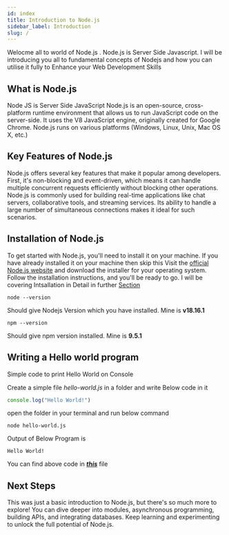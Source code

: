 ```yaml
---
id: index
title: Introduction to Node.js
sidebar_label: Introduction
slug: /
---
```

Welocme all to world of Node.js . Node.js is Server Side Javascript.
I will be introducing you all to fundamental concepts of Nodejs and how you can utilise it fully to Enhance your Web Development Skills 
## What is Node.js 
Node JS is Server Side JavaScript 
Node.js is an open-source, cross-platform runtime environment that allows us to run JavaScript code on the server-side. It uses the V8 JavaScript engine, originally created for Google Chrome.
Node.js runs on various platforms (Windows, Linux, Unix, Mac OS X, etc.)


## Key Features of Node.js
Node.js offers several key features that make it popular among developers. First, it's non-blocking and event-driven, which means it can handle multiple concurrent requests efficiently without blocking other operations.
Node.js is commonly used for building real-time applications like chat servers, collaborative tools, and streaming services. Its ability to handle a large number of simultaneous connections makes it ideal for such scenarios.

## Installation of Node.js
To get started with Node.js, you'll need to install it on your machine. If you have already installed it on your machine then skip this
Visit the [official Node.js website](https://nodejs.org/en/download) and download the installer for your operating system. Follow the installation instructions, and you'll be ready to go. I will be covering Intsallation in Detail in further [Section](./installation-of-node-js) 
```shell
node --version
```
Should give Nodejs Version which you have installed. Mine is **v18.16.1**
```shell
npm --version
```
Should give npm version installed. Mine is **9.5.1**

## Writing a Hello world program
Simple code to print Hello World on Console 

Create a simple file *hello-world.js* in a folder and write Below code in it 
```js
console.log("Hello World!")
```
open the folder in your terminal and run below command 
```shell
node hello-world.js
```
Output of Below Program is 
```shell
Hello World!
```

You can find above code in ***[this](/code-snippets/Fundamentals/hello-world.js)*** file 


## Next Steps 
This was just a basic introduction to Node.js, but there's so much more to explore! You can dive deeper into modules, asynchronous programming, building APIs, and integrating databases. Keep learning and experimenting to unlock the full potential of Node.js.